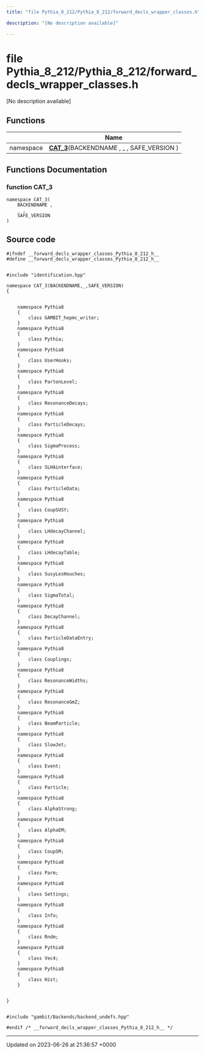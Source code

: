 ```yaml
---
title: "file Pythia_8_212/Pythia_8_212/forward_decls_wrapper_classes.h"

description: "[No description available]"

---
```


# file Pythia_8_212/Pythia_8_212/forward_decls_wrapper_classes.h

[No description available]

## Functions

|                | Name           |
| -------------- | -------------- |
| namespace | **[CAT_3](/documentation/code/files/pythia__8__212_2forward__decls__wrapper__classes_8h/#function-cat-3)**(BACKENDNAME , _ , SAFE_VERSION ) |


## Functions Documentation

### function CAT_3

```
namespace CAT_3(
    BACKENDNAME ,
    _ ,
    SAFE_VERSION 
)
```




## Source code

```
#ifndef __forward_decls_wrapper_classes_Pythia_8_212_h__
#define __forward_decls_wrapper_classes_Pythia_8_212_h__


#include "identification.hpp"

namespace CAT_3(BACKENDNAME,_,SAFE_VERSION)
{
    
    
    namespace Pythia8
    {
        class GAMBIT_hepmc_writer;
    }
    namespace Pythia8
    {
        class Pythia;
    }
    namespace Pythia8
    {
        class UserHooks;
    }
    namespace Pythia8
    {
        class PartonLevel;
    }
    namespace Pythia8
    {
        class ResonanceDecays;
    }
    namespace Pythia8
    {
        class ParticleDecays;
    }
    namespace Pythia8
    {
        class SigmaProcess;
    }
    namespace Pythia8
    {
        class SLHAinterface;
    }
    namespace Pythia8
    {
        class ParticleData;
    }
    namespace Pythia8
    {
        class CoupSUSY;
    }
    namespace Pythia8
    {
        class LHdecayChannel;
    }
    namespace Pythia8
    {
        class LHdecayTable;
    }
    namespace Pythia8
    {
        class SusyLesHouches;
    }
    namespace Pythia8
    {
        class SigmaTotal;
    }
    namespace Pythia8
    {
        class DecayChannel;
    }
    namespace Pythia8
    {
        class ParticleDataEntry;
    }
    namespace Pythia8
    {
        class Couplings;
    }
    namespace Pythia8
    {
        class ResonanceWidths;
    }
    namespace Pythia8
    {
        class ResonanceGmZ;
    }
    namespace Pythia8
    {
        class BeamParticle;
    }
    namespace Pythia8
    {
        class SlowJet;
    }
    namespace Pythia8
    {
        class Event;
    }
    namespace Pythia8
    {
        class Particle;
    }
    namespace Pythia8
    {
        class AlphaStrong;
    }
    namespace Pythia8
    {
        class AlphaEM;
    }
    namespace Pythia8
    {
        class CoupSM;
    }
    namespace Pythia8
    {
        class Parm;
    }
    namespace Pythia8
    {
        class Settings;
    }
    namespace Pythia8
    {
        class Info;
    }
    namespace Pythia8
    {
        class Rndm;
    }
    namespace Pythia8
    {
        class Vec4;
    }
    namespace Pythia8
    {
        class Hist;
    }
    
    
}


#include "gambit/Backends/backend_undefs.hpp"

#endif /* __forward_decls_wrapper_classes_Pythia_8_212_h__ */
```


-------------------------------

Updated on 2023-06-26 at 21:36:57 +0000
